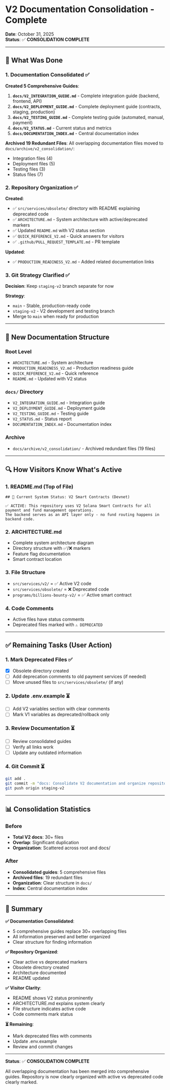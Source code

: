 # V2 Documentation Consolidation - Complete

**Date**: October 31, 2025  
**Status**: ✅ **CONSOLIDATION COMPLETE**

---

## 🎉 What Was Done

### 1. Documentation Consolidated ✅

**Created 5 Comprehensive Guides**:
1. **`docs/V2_INTEGRATION_GUIDE.md`** - Complete integration guide (backend, frontend, API)
2. **`docs/V2_DEPLOYMENT_GUIDE.md`** - Complete deployment guide (contracts, staging, production)
3. **`docs/V2_TESTING_GUIDE.md`** - Complete testing guide (automated, manual, payment)
4. **`docs/V2_STATUS.md`** - Current status and metrics
5. **`docs/DOCUMENTATION_INDEX.md`** - Central documentation index

**Archived 19 Redundant Files**:
All overlapping documentation files moved to `docs/archive/v2_consolidation/`:
- Integration files (4)
- Deployment files (5)
- Testing files (3)
- Status files (7)

### 2. Repository Organization ✅

**Created**:
- ✅ `src/services/obsolete/` directory with README explaining deprecated code
- ✅ `ARCHITECTURE.md` - System architecture with active/deprecated markers
- ✅ Updated `README.md` with V2 status section
- ✅ `QUICK_REFERENCE_V2.md` - Quick answers for visitors
- ✅ `.github/PULL_REQUEST_TEMPLATE.md` - PR template

**Updated**:
- ✅ `PRODUCTION_READINESS_V2.md` - Added related documentation links

### 3. Git Strategy Clarified ✅

**Decision**: Keep `staging-v2` branch separate for now

**Strategy**:
- `main` - Stable, production-ready code
- `staging-v2` - V2 development and testing branch
- Merge to `main` when ready for production

---

## 📁 New Documentation Structure

### Root Level
- `ARCHITECTURE.md` - System architecture
- `PRODUCTION_READINESS_V2.md` - Production readiness guide
- `QUICK_REFERENCE_V2.md` - Quick reference
- `README.md` - Updated with V2 status

### `docs/` Directory
- `V2_INTEGRATION_GUIDE.md` - Integration guide
- `V2_DEPLOYMENT_GUIDE.md` - Deployment guide
- `V2_TESTING_GUIDE.md` - Testing guide
- `V2_STATUS.md` - Status report
- `DOCUMENTATION_INDEX.md` - Documentation index

### Archive
- `docs/archive/v2_consolidation/` - Archived redundant files (19 files)

---

## 🔍 How Visitors Know What's Active

### 1. README.md (Top of File)
```
## 🚀 Current System Status: V2 Smart Contracts (Devnet)

✅ ACTIVE: This repository uses V2 Solana Smart Contracts for all payment and fund management operations.
The backend serves as an API layer only - no fund routing happens in backend code.
```

### 2. ARCHITECTURE.md
- Complete system architecture diagram
- Directory structure with ✅/❌ markers
- Feature flag documentation
- Smart contract location

### 3. File Structure
- `src/services/v2/` = ✅ Active V2 code
- `src/services/obsolete/` = ❌ Deprecated code
- `programs/billions-bounty-v2/` = ✅ Active smart contract

### 4. Code Comments
- Active files have status comments
- Deprecated files marked with `⚠️ DEPRECATED`

---

## ✅ Remaining Tasks (User Action)

### 1. Mark Deprecated Files ✅
- [x] Obsolete directory created
- [ ] Add deprecation comments to old payment services (if needed)
- [ ] Move unused files to `src/services/obsolete/` (if any)

### 2. Update .env.example ⏳
- [ ] Add V2 variables section with clear comments
- [ ] Mark V1 variables as deprecated/rollback only

### 3. Review Documentation ⏳
- [ ] Review consolidated guides
- [ ] Verify all links work
- [ ] Update any outdated information

### 4. Git Commit ⏳
```bash
git add .
git commit -m "docs: Consolidate V2 documentation and organize repository"
git push origin staging-v2
```

---

## 📊 Consolidation Statistics

### Before
- **Total V2 docs**: 30+ files
- **Overlap**: Significant duplication
- **Organization**: Scattered across root and docs/

### After
- **Consolidated guides**: 5 comprehensive files
- **Archived files**: 19 redundant files
- **Organization**: Clear structure in `docs/`
- **Index**: Central documentation index

---

## 🎯 Summary

**✅ Documentation Consolidated**:
- 5 comprehensive guides replace 30+ overlapping files
- All information preserved and better organized
- Clear structure for finding information

**✅ Repository Organized**:
- Clear active vs deprecated markers
- Obsolete directory created
- Architecture documented
- README updated

**✅ Visitor Clarity**:
- README shows V2 status prominently
- ARCHITECTURE.md explains system clearly
- File structure indicates active code
- Code comments mark status

**⏳ Remaining**:
- Mark deprecated files with comments
- Update .env.example
- Review and commit changes

---

**Status**: ✅ **CONSOLIDATION COMPLETE**

All overlapping documentation has been merged into comprehensive guides. Repository is now clearly organized with active vs deprecated code clearly marked.



